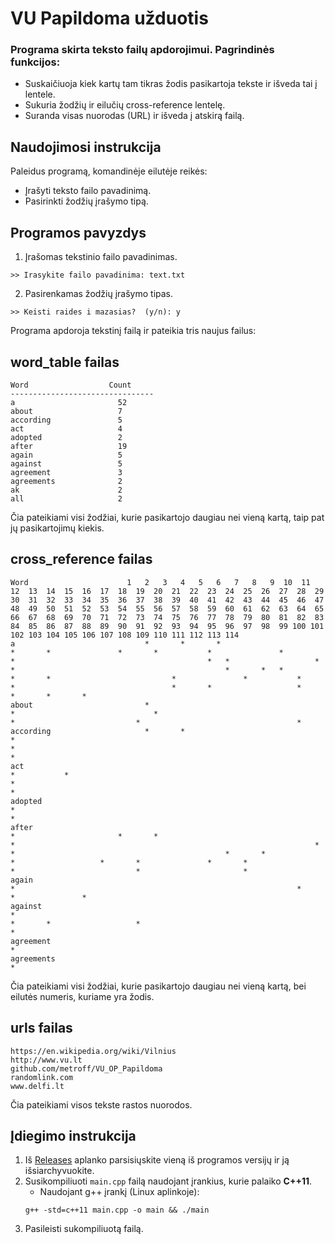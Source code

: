 # VU Papildoma užduotis
### Programa skirta teksto failų apdorojimui. Pagrindinės funkcijos:
- Suskaičiuoja kiek kartų tam tikras žodis pasikartoja tekste ir išveda tai į lentele.
- Sukuria žodžių ir eilučių cross-reference lentelę.
- Suranda visas nuorodas (URL) ir išveda į atskirą failą.

## Naudojimosi instrukcija

Paleidus programą, komandinėje eilutėje reikės:

* Įrašyti teksto failo pavadinimą.
* Pasirinkti žodžių įrašymo tipą.

## Programos pavyzdys

1. Įrašomas tekstinio failo pavadinimas.
```shell
>> Irasykite failo pavadinima: text.txt
```
2. Pasirenkamas žodžių įrašymo tipas.
```shell
>> Keisti raides i mazasias?  (y/n): y
```

Programa apdoroja tekstinį failą ir pateikia tris naujus failus:

## word_table failas
```
Word                  Count
--------------------------------
a                     	52
about                 	7
according             	5
act                   	4
adopted               	2
after                 	19
again                 	5
against               	5
agreement             	3
agreements            	2
ak                    	2
all                   	2
```
Čia pateikiami visi žodžiai, kurie pasikartojo daugiau nei vieną kartą, taip pat jų pasikartojimų kiekis.

## cross_reference failas
```
Word                 	  1   2   3   4   5   6   7   8   9  10  11  12  13  14  15  16  17  18  19  20  21  22  23  24  25  26  27  28  29  30  31  32  33  34  35  36  37  38  39  40  41  42  43  44  45  46  47  48  49  50  51  52  53  54  55  56  57  58  59  60  61  62  63  64  65  66  67  68  69  70  71  72  73  74  75  76  77  78  79  80  81  82  83  84  85  86  87  88  89  90  91  92  93  94  95  96  97  98  99 100 101 102 103 104 105 106 107 108 109 110 111 112 113 114 
a                    	      *       *       *                       *       *               *       *           *               *                   *                                           *   *                   *               *                                               *       *   *           *       *                           *               *           *       *                                   *       *                   *           *       *       * 
about                	      *                                                                                                                                   *                               *                                                                                                               *                           *                                   * 
according            	      *       *                               *                                                                                                                                                                   *                                                                       * 
act                  	                                                                                                                                                                                                                                  *           *                                                                       *                                                                                               * 
adopted              	                                                                                                                                                                                                                                  *                                                                                   * 
after                	                                              *                       *       *                                               *                                                                   *               *                                               *       *               *                   *       *               *       *                   *                           *                       * 
again                	                                                                                                                                                                                                  *                                                               *                                                                                                                   *               * 
against              	                                                                                                                                                                                                                                                                  *                                                                                       *       *                   *                                                                       * 
agreement            	                                                                                                                                                                                                                                                                          * 
agreements           	                                                                                                                                                                                                                                                                                                                                                                                                                                                                      * 
```
Čia pateikiami visi žodžiai, kurie pasikartojo daugiau nei vieną kartą, bei eilutės numeris, kuriame yra žodis.

## urls failas
```
https://en.wikipedia.org/wiki/Vilnius
http://www.vu.lt
github.com/metroff/VU_OP_Papildoma
randomlink.com
www.delfi.lt
```
Čia pateikiami visos tekste rastos nuorodos.

## Įdiegimo instrukcija

1. Iš [Releases](https://github.com/metroff/VU_OP_Papildoma/releases) aplanko parsisiųskite vieną iš programos versijų ir ją išsiarchyvuokite.
2. Susikompiliuoti `main.cpp` failą naudojant įrankius, kurie palaiko **C++11**.
    - Naudojant g++ įrankį (Linux aplinkoje):
    ```
    g++ -std=c++11 main.cpp -o main && ./main
    ```
3. Pasileisti sukompiliuotą failą.